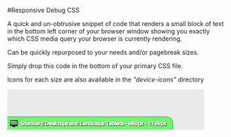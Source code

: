#Responsive Debug CSS

A quick and un-obtrusive snippet of code that renders a small block of text in the bottom left corner of your browser window showing you exactly which CSS media query your browser is currently rendering.

Can be quickly repurposed to your needs and/or pagebreak sizes.

Simply drop this code in the bottom of your primary CSS file.

Icons for each size are also available in the *"device-icons"* directory

![Alt text](/Responsive_Debug_Screenshot.jpg "Example Screenshot")
